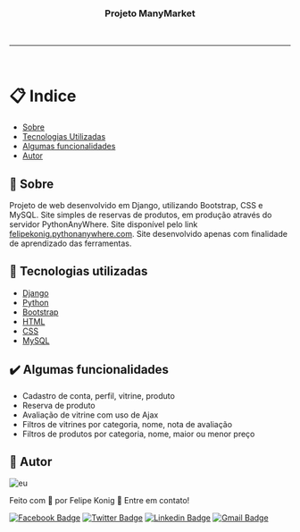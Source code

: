<h3 align="center">Projeto ManyMarket</h3>

<br />

---
<br />

# :clipboard: Indice

- [Sobre](#Sobre)
- [Tecnologias Utilizadas](#Tecnologias-utilizadas)
- [Algumas funcionalidades]("#Algumas-funcionalidades")
- [Autor](#Autor)

## :pushpin: <a name="Sobre">Sobre</a>  

Projeto de web desenvolvido em Django, utilizando Bootstrap, CSS e MySQL. Site simples de reservas de produtos, em produção através do servidor PythonAnyWhere. Site disponível pelo link [felipekonig.pythonanywhere.com](http://felipekonig.pythonanywhere.com/). Site desenvolvido apenas com finalidade de aprendizado das ferramentas.

## :rocket: <a name="Tecnologias-utilizadas">Tecnologias utilizadas</a>  

- [Django](https://www.djangoproject.com/)
- [Python](https://www.python.org/)
- [Bootstrap](https://getbootstrap.com/)
- [HTML](https://developer.mozilla.org/pt-BR/docs/Web/HTML)
- [CSS](https://developer.mozilla.org/pt-BR/docs/Web/CSS)
- [MySQL](https://www.mysql.com/)

## :heavy_check_mark: <a name="Algumas-funcionalidades">Algumas funcionalidades</a> 

- Cadastro de conta, perfil, vitrine, produto
- Reserva de produto
- Avaliação de vitrine com uso de Ajax
- Filtros de vitrines por categoria, nome, nota de avaliação
- Filtros de produtos por categoria, nome, maior ou menor preço

## :man: <a name="Autor">Autor</a>  

![eu](https://user-images.githubusercontent.com/49540283/117379724-7840fe80-aeae-11eb-87fb-54a79b44233d.jpg)
   
Feito com :blue_heart: por Felipe Konig :wave: Entre em contato!

[![Facebook Badge](https://img.shields.io/badge/Facebook-Felipe%20Konig-blue)](https://www.facebook.com/felipe.konig.3/)
[![Twitter Badge](https://img.shields.io/badge/Twitter-Felipe%20Konig-blue)](https://twitter.com/FelipeKonig4) 
[![Linkedin Badge](https://img.shields.io/badge/LinkedIn-Felipe%20Konig-blue)](https://www.linkedin.com/in/felipe-konig-10bb8a190/) 
[![Gmail Badge](https://img.shields.io/badge/Gmail-lipekonig%40gmail.com-orange)](mailto:lipekonig@gmail.com)
